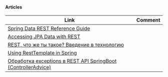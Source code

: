 
#### Articles
| Link                                                                                                               | Comment |
| ------------------------------------------------------------------------------------------------------------------ | ------- |
| [Spring Data REST Reference Guide](https://docs.spring.io/spring-data/rest/docs/current/reference/html/#reference) |         |
| [Accessing JPA Data with REST](https://spring.io/guides/gs/accessing-data-rest/)                                   |         |
| [REST, что же ты такое? Введение в технологию](https://habr.com/ru/post/590679/)                                   |         |
| [Using RestTemplate in Spring](https://springframework.guru/using-resttemplate-in-spring/)                         |         |
| [Обработка exceptions в REST API SpringBoot (ControllerAdvice)](https://struchkov.dev/blog/ru/exception-handling-controlleradvice/)                                                                                                                   |         |


